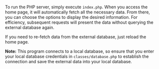 To run the PHP server, simply execute `index.php`. When you access the home page, it will automatically fetch all the necessary data. From there, you can choose the options to display the desired information. For efficiency, subsequent requests will present the data without querying the external database again.

If you need to re-fetch data from the external database, just reload the home page.

**Note:** This program connects to a local database, so ensure that you enter your local database credentials in `classes/database.php` to establish the connection and save the external data into your local database.
